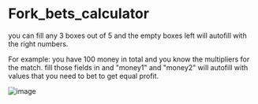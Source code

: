 # Fork_bets_calculator

you can fill any 3 boxes out of 5 and the empty boxes left will autofill with the right numbers. 

For example: you have 100 money in total and you know the multipliers for the match. fill those fields in and "money1" and "money2" will autofill with values that you need to bet to get equal profit.

![image](https://github.com/mpshmakov/Fork_bets_calculator/assets/104257422/05162c1f-74fb-4732-9f4b-f62cd05b1bd1)
